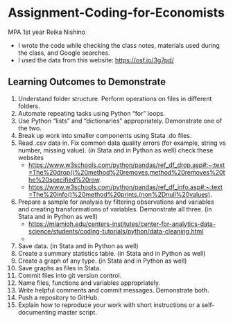 # Assignment-Coding-for-Economists

MPA 1st year Reika Nishino
- I wrote the code while checking the class notes, materials used during the class, and Google searches.
- I used the data from this website: https://osf.io/3g7pd/

## Learning Outcomes to Demonstrate
1. Understand folder structure. Perform operations on files in different folders.
2. Automate repeating tasks using Python “for” loops.
3. Use Python “lists” and “dictionaries” appropriately. Demonstrate one of the two.
4. Break up work into smaller components using Stata .do files.
5. Read .csv data in. Fix common data quality errors (for example, string vs number, missing value). (in Stata and in Python as well)
   check these websites
   - https://www.w3schools.com/python/pandas/ref_df_drop.asp#:~:text=The%20drop()%20method%20removes,method%20removes%20the%20specified%20row.
   - https://www.w3schools.com/python/pandas/ref_df_info.asp#:~:text=The%20info()%20method%20prints,(non%2Dnull%20values).
7. Prepare a sample for analysis by filtering observations and variables and creating transformations of variables. Demonstrate all three. (in Stata and in Python as well)
   - https://miamioh.edu/centers-institutes/center-for-analytics-data-science/students/coding-tutorials/python/data-cleaning.html
   - 
9. Save data. (in Stata and in Python as well)
10. Create a summary statistics table. (in Stata and in Python as well)
11. Create a graph of any type. (in Stata and in Python as well)
12. Save graphs as files in Stata.
13. Commit files into git version control.
14. Name files, functions and variables appropriately.
15. Write helpful comments and commit messages. Demonstrate both.
16. Push a repository to GitHub.
17. Explain how to reproduce your work with short instructions or a self-documenting master script.
